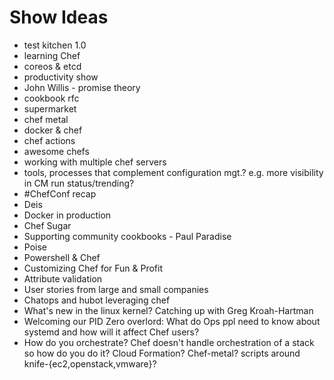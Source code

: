 Show Ideas
==========
* test kitchen 1.0
* learning Chef
* coreos & etcd
* productivity show
* John Willis - promise theory
* cookbook rfc
* supermarket
* chef metal
* docker & chef
* chef actions
* awesome chefs
* working with multiple chef servers
* tools, processes that complement configuration mgt.? e.g. more visibility in CM run status/trending?
* \#ChefConf recap
* Deis
* Docker in production
* Chef Sugar
* Supporting community cookbooks - Paul Paradise
* Poise
* Powershell & Chef
* Customizing Chef for Fun & Profit
* Attribute validation
* User stories from large and small companies
* Chatops and hubot leveraging chef
* What's new in the linux kernel? Catching up with Greg Kroah-Hartman
* Welcoming our PID Zero overlord: What do Ops ppl need to know about systemd and how will it affect Chef users?
* How do you orchestrate? Chef doesn't handle orchestration of a stack so how do you do it? Cloud Formation? Chef-metal? scripts around knife-{ec2,openstack,vmware}?
